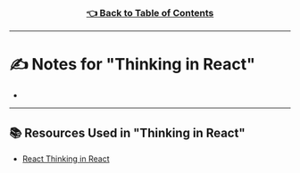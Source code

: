 <h3 align="center"><a href="../table_of_contents.md">👈 Back to Table of Contents</a></h3>

---

# ✍️ Notes for "Thinking in React"
-  

---

## 📚 Resources Used in "Thinking in React"
- [React Thinking in React](https://reactjs.org/docs/thinking-in-react.html)